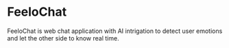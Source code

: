 # FeeloChat
FeeloChat is web chat application with AI intrigation to detect user emotions and let the other side to know real time.
